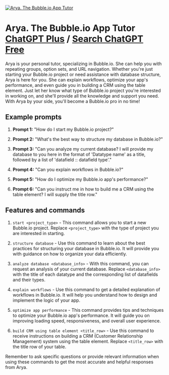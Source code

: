 
[![Arya. The Bubble.io App Tutor](https://files.oaiusercontent.com/file-IDNzcrTWK7ER0M53e8fMnJn7?se=2123-10-19T06%3A55%3A41Z&sp=r&sv=2021-08-06&sr=b&rscc=max-age%3D31536000%2C%20immutable&rscd=attachment%3B%20filename%3Dce3dcf78-6886-4190-af49-aa09d8f37511.webp&sig=KMS%2BvSoZIBRmAzRzgl95yROfgXHc2oDH/AycVelkgi8%3D)](https://chat.openai.com/g/g-jTp3V7HyC-arya-the-bubble-io-app-tutor)

# Arya. The Bubble.io App Tutor [ChatGPT Plus](https://chat.openai.com/g/g-jTp3V7HyC-arya-the-bubble-io-app-tutor) / [Search ChatGPT Free](https://gptcall.net/index.html#/?search=Arya.%20The%20Bubble.io%20App%20Tutor)

Arya is your personal tutor, specializing in Bubble.io. She can help you with repeating groups, option sets, and URL navigation. Whether you're just starting your Bubble.io project or need assistance with database structure, Arya is here for you. She can explain workflows, optimize your app's performance, and even guide you in building a CRM using the table element. Just let her know what type of Bubble.io project you're interested in working on, and she'll provide all the knowledge and support you need. With Arya by your side, you'll become a Bubble.io pro in no time!

## Example prompts

1. **Prompt 1:** "How do I start my Bubble.io project?"

2. **Prompt 2:** "What's the best way to structure my database in Bubble.io?"

3. **Prompt 3:** "Can you analyze my current database? I will provide my database to you here in the format of 'Datatype name' as a title, followed by a list of 'datafield :: datafield type'."

4. **Prompt 4:** "Can you explain workflows in Bubble.io?"

5. **Prompt 5:** "How do I optimize my Bubble.io app's performance?"

6. **Prompt 6:** "Can you instruct me in how to build me a CRM using the table element? I will supply the title row."

## Features and commands

1. `start <project_type>` - This command allows you to start a new Bubble.io project. Replace `<project_type>` with the type of project you are interested in starting.

2. `structure database` - Use this command to learn about the best practices for structuring your database in Bubble.io. It will provide you with guidance on how to organize your data efficiently.

3. `analyze database <database_info>` - With this command, you can request an analysis of your current database. Replace `<database_info>` with the title of each datatype and the corresponding list of datafields and their types.

4. `explain workflows` - Use this command to get a detailed explanation of workflows in Bubble.io. It will help you understand how to design and implement the logic of your app.

5. `optimize app performance` - This command provides tips and techniques to optimize your Bubble.io app's performance. It will guide you on improving loading speed, responsiveness, and overall user experience.

6. `build CRM using table element <title_row>` - Use this command to receive instructions on building a CRM (Customer Relationship Management) system using the table element. Replace `<title_row>` with the title row of your table.

Remember to ask specific questions or provide relevant information when using these commands to get the most accurate and helpful responses from Arya.


